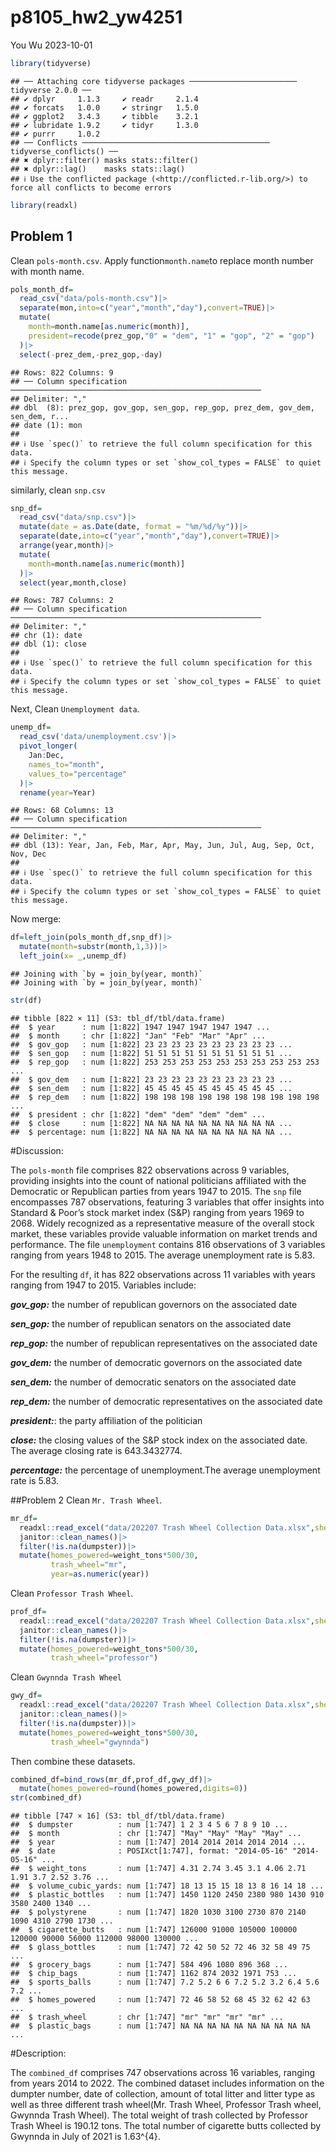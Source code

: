 p8105_hw2_yw4251
================
You Wu
2023-10-01

``` r
library(tidyverse)
```

    ## ── Attaching core tidyverse packages ──────────────────────── tidyverse 2.0.0 ──
    ## ✔ dplyr     1.1.3     ✔ readr     2.1.4
    ## ✔ forcats   1.0.0     ✔ stringr   1.5.0
    ## ✔ ggplot2   3.4.3     ✔ tibble    3.2.1
    ## ✔ lubridate 1.9.2     ✔ tidyr     1.3.0
    ## ✔ purrr     1.0.2     
    ## ── Conflicts ────────────────────────────────────────── tidyverse_conflicts() ──
    ## ✖ dplyr::filter() masks stats::filter()
    ## ✖ dplyr::lag()    masks stats::lag()
    ## ℹ Use the conflicted package (<http://conflicted.r-lib.org/>) to force all conflicts to become errors

``` r
library(readxl)
```

## Problem 1

Clean `pols-month.csv`. Apply function`month.name`to replace month
number with month name.

``` r
pols_month_df=
  read_csv("data/pols-month.csv")|>
  separate(mon,into=c("year","month","day"),convert=TRUE)|>
  mutate(
    month=month.name[as.numeric(month)],
    president=recode(prez_gop,"0" = "dem", "1" = "gop", "2" = "gop")
  )|>
  select(-prez_dem,-prez_gop,-day)
```

    ## Rows: 822 Columns: 9
    ## ── Column specification ────────────────────────────────────────────────────────
    ## Delimiter: ","
    ## dbl  (8): prez_gop, gov_gop, sen_gop, rep_gop, prez_dem, gov_dem, sen_dem, r...
    ## date (1): mon
    ## 
    ## ℹ Use `spec()` to retrieve the full column specification for this data.
    ## ℹ Specify the column types or set `show_col_types = FALSE` to quiet this message.

similarly, clean `snp.csv`

``` r
snp_df=
  read_csv("data/snp.csv")|>
  mutate(date = as.Date(date, format = "%m/%d/%y"))|>
  separate(date,into=c("year","month","day"),convert=TRUE)|>
  arrange(year,month)|>
  mutate(
    month=month.name[as.numeric(month)]
  )|>
  select(year,month,close)
```

    ## Rows: 787 Columns: 2
    ## ── Column specification ────────────────────────────────────────────────────────
    ## Delimiter: ","
    ## chr (1): date
    ## dbl (1): close
    ## 
    ## ℹ Use `spec()` to retrieve the full column specification for this data.
    ## ℹ Specify the column types or set `show_col_types = FALSE` to quiet this message.

Next, Clean `Unemployment data`.

``` r
unemp_df=
  read_csv('data/unemployment.csv')|>
  pivot_longer(
    Jan:Dec,
    names_to="month",
    values_to="percentage"
  )|>
  rename(year=Year)
```

    ## Rows: 68 Columns: 13
    ## ── Column specification ────────────────────────────────────────────────────────
    ## Delimiter: ","
    ## dbl (13): Year, Jan, Feb, Mar, Apr, May, Jun, Jul, Aug, Sep, Oct, Nov, Dec
    ## 
    ## ℹ Use `spec()` to retrieve the full column specification for this data.
    ## ℹ Specify the column types or set `show_col_types = FALSE` to quiet this message.

Now merge:

``` r
df=left_join(pols_month_df,snp_df)|>
  mutate(month=substr(month,1,3))|>
  left_join(x= _,unemp_df)
```

    ## Joining with `by = join_by(year, month)`
    ## Joining with `by = join_by(year, month)`

``` r
str(df)
```

    ## tibble [822 × 11] (S3: tbl_df/tbl/data.frame)
    ##  $ year      : num [1:822] 1947 1947 1947 1947 1947 ...
    ##  $ month     : chr [1:822] "Jan" "Feb" "Mar" "Apr" ...
    ##  $ gov_gop   : num [1:822] 23 23 23 23 23 23 23 23 23 23 ...
    ##  $ sen_gop   : num [1:822] 51 51 51 51 51 51 51 51 51 51 ...
    ##  $ rep_gop   : num [1:822] 253 253 253 253 253 253 253 253 253 253 ...
    ##  $ gov_dem   : num [1:822] 23 23 23 23 23 23 23 23 23 23 ...
    ##  $ sen_dem   : num [1:822] 45 45 45 45 45 45 45 45 45 45 ...
    ##  $ rep_dem   : num [1:822] 198 198 198 198 198 198 198 198 198 198 ...
    ##  $ president : chr [1:822] "dem" "dem" "dem" "dem" ...
    ##  $ close     : num [1:822] NA NA NA NA NA NA NA NA NA NA ...
    ##  $ percentage: num [1:822] NA NA NA NA NA NA NA NA NA NA ...

\#Discussion:

The `pols-month` file comprises 822 observations across 9 variables,
providing insights into the count of national politicians affiliated
with the Democratic or Republican parties from years 1947 to 2015. The
`snp` file encompasses 787 observations, featuring 3 variables that
offer insights into Standard & Poor’s stock market index (S&P) ranging
from years 1969 to 2068. Widely recognized as a representative measure
of the overall stock market, these variables provide valuable
information on market trends and performance. The file `unemployment`
contains 816 observations of 3 variables ranging from years 1948 to
2015. The average unemployment rate is 5.83.

For the resulting `df`, it has 822 observations across 11 variables with
years ranging from 1947 to 2015. Variables include:

***gov_gop:*** the number of republican governors on the associated date

***sen_gop:*** the number of republican senators on the associated date

***rep_gop:*** the number of republican representatives on the
associated date

***gov_dem:*** the number of democratic governors on the associated date

***sen_dem:*** the number of democratic senators on the associated date

***rep_dem:*** the number of democratic representatives on the
associated date

***president:***: the party affiliation of the politician

***close:*** the closing values of the S&P stock index on the associated
date. The average closing rate is 643.3432774.

***percentage:*** the percentage of unemployment.The average
unemployment rate is 5.83.

\##Problem 2 Clean `Mr. Trash Wheel`.

``` r
mr_df=
  readxl::read_excel("data/202207 Trash Wheel Collection Data.xlsx",sheet=1,range="A2:N550")|>
  janitor::clean_names()|>
  filter(!is.na(dumpster))|>
  mutate(homes_powered=weight_tons*500/30,
         trash_wheel="mr",
         year=as.numeric(year))
```

Clean `Professor Trash Wheel`.

``` r
prof_df=
  readxl::read_excel("data/202207 Trash Wheel Collection Data.xlsx",sheet=2,range="A2:M97")|>
  janitor::clean_names()|>
  filter(!is.na(dumpster))|>
  mutate(homes_powered=weight_tons*500/30,
         trash_wheel="professor")
```

Clean `Gwynnda Trash Wheel`

``` r
gwy_df=
  readxl::read_excel("data/202207 Trash Wheel Collection Data.xlsx",sheet=4,range="A2:K110")|>
  janitor::clean_names()|>
  filter(!is.na(dumpster))|>
  mutate(homes_powered=weight_tons*500/30,
         trash_wheel="gwynnda")
```

Then combine these datasets.

``` r
combined_df=bind_rows(mr_df,prof_df,gwy_df)|>
  mutate(homes_powered=round(homes_powered,digits=0))
str(combined_df)
```

    ## tibble [747 × 16] (S3: tbl_df/tbl/data.frame)
    ##  $ dumpster          : num [1:747] 1 2 3 4 5 6 7 8 9 10 ...
    ##  $ month             : chr [1:747] "May" "May" "May" "May" ...
    ##  $ year              : num [1:747] 2014 2014 2014 2014 2014 ...
    ##  $ date              : POSIXct[1:747], format: "2014-05-16" "2014-05-16" ...
    ##  $ weight_tons       : num [1:747] 4.31 2.74 3.45 3.1 4.06 2.71 1.91 3.7 2.52 3.76 ...
    ##  $ volume_cubic_yards: num [1:747] 18 13 15 15 18 13 8 16 14 18 ...
    ##  $ plastic_bottles   : num [1:747] 1450 1120 2450 2380 980 1430 910 3580 2400 1340 ...
    ##  $ polystyrene       : num [1:747] 1820 1030 3100 2730 870 2140 1090 4310 2790 1730 ...
    ##  $ cigarette_butts   : num [1:747] 126000 91000 105000 100000 120000 90000 56000 112000 98000 130000 ...
    ##  $ glass_bottles     : num [1:747] 72 42 50 52 72 46 32 58 49 75 ...
    ##  $ grocery_bags      : num [1:747] 584 496 1080 896 368 ...
    ##  $ chip_bags         : num [1:747] 1162 874 2032 1971 753 ...
    ##  $ sports_balls      : num [1:747] 7.2 5.2 6 6 7.2 5.2 3.2 6.4 5.6 7.2 ...
    ##  $ homes_powered     : num [1:747] 72 46 58 52 68 45 32 62 42 63 ...
    ##  $ trash_wheel       : chr [1:747] "mr" "mr" "mr" "mr" ...
    ##  $ plastic_bags      : num [1:747] NA NA NA NA NA NA NA NA NA NA ...

\#Description:

The `combined_df` comprises 747 observations across 16 variables,
ranging from years 2014 to 2022. The combined dataset includes
information on the dumpter number, date of collection, amount of total
litter and litter type as well as three different trash wheel(Mr. Trash
Wheel, Professor Trash wheel, Gwynnda Trash Wheel). The total weight of
trash collected by Professor Trash Wheel is 190.12 tons. The total
number of cigarette butts collected by Gwynnda in July of 2021 is
1.63^{4}.
